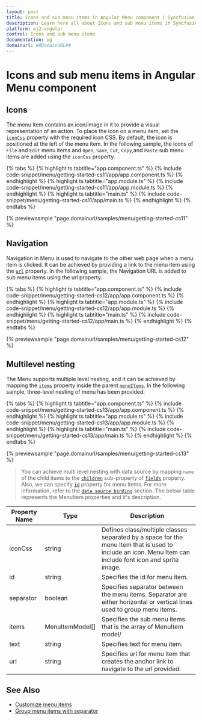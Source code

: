 ```yaml
---
layout: post
title: Icons and sub menu items in Angular Menu component | Syncfusion
description: Learn here all about Icons and sub menu items in Syncfusion Angular Menu component of Syncfusion Essential JS 2 and more.
platform: ej2-angular
control: Icons and sub menu items 
documentation: ug
domainurl: ##DomainURL##
---
```


# Icons and sub menu items in Angular Menu component

## Icons

The menu item contains an icon/image in it to provide a visual representation of an action.
To place the icon on a menu item, set the [`iconCss`](https://ej2.syncfusion.com/angular/documentation/api/menu/menuItemModel#iconcss) property with the required icon CSS. By default, the icon is positioned at the left of the menu item. In the following sample, the icons of `File` and `Edit` menu items and `Open`, `Save`, `Cut`, `Copy`,and `Paste` sub menu items are added using the `iconCss` property.

{% tabs %}
{% highlight ts tabtitle="app.component.ts" %}
{% include code-snippet/menu/getting-started-cs11/app/app.component.ts %}
{% endhighlight %}
{% highlight ts tabtitle="app.module.ts" %}
{% include code-snippet/menu/getting-started-cs11/app/app.module.ts %}
{% endhighlight %}
{% highlight ts tabtitle="main.ts" %}
{% include code-snippet/menu/getting-started-cs11/app/main.ts %}
{% endhighlight %}
{% endtabs %}
  
{% previewsample "page.domainurl/samples/menu/getting-started-cs11" %}

## Navigation

Navigation in Menu is used to navigate to the other web page when a menu item is clicked.
It can be achieved by providing a link to the menu item using the [`url`](https://ej2.syncfusion.com/angular/documentation/api/menu/menuItemModel/#url) property. In the following sample, the Navigation URL is added to sub menu items using the url property.

{% tabs %}
{% highlight ts tabtitle="app.component.ts" %}
{% include code-snippet/menu/getting-started-cs12/app/app.component.ts %}
{% endhighlight %}
{% highlight ts tabtitle="app.module.ts" %}
{% include code-snippet/menu/getting-started-cs12/app/app.module.ts %}
{% endhighlight %}
{% highlight ts tabtitle="main.ts" %}
{% include code-snippet/menu/getting-started-cs12/app/main.ts %}
{% endhighlight %}
{% endtabs %}
  
{% previewsample "page.domainurl/samples/menu/getting-started-cs12" %}

## Multilevel nesting

The Menu supports multiple level nesting, and it can be achieved by mapping the [`items`](https://ej2.syncfusion.com/angular/documentation/api/menu/menuItemModel#items) property inside the parent [`menuItems`](https://ej2.syncfusion.com/angular/documentation/api/menu#items).
In the following sample, three-level nesting of menu has been provided.

{% tabs %}
{% highlight ts tabtitle="app.component.ts" %}
{% include code-snippet/menu/getting-started-cs13/app/app.component.ts %}
{% endhighlight %}
{% highlight ts tabtitle="app.module.ts" %}
{% include code-snippet/menu/getting-started-cs13/app/app.module.ts %}
{% endhighlight %}
{% highlight ts tabtitle="main.ts" %}
{% include code-snippet/menu/getting-started-cs13/app/main.ts %}
{% endhighlight %}
{% endtabs %}
  
{% previewsample "page.domainurl/samples/menu/getting-started-cs13" %}

> You can achieve multi level nesting with data source by mapping `name` of the child items to the [`children`](https://ej2.syncfusion.com/angular/documentation/api/menu/fieldSettingsModel#children) sub-property of [`fields`](https://ej2.syncfusion.com/angular/documentation/api/menu/fieldSettingsModel) property. Also, we can specify [`id`](https://ej2.syncfusion.com/angular/documentation/api/menu/menuItemModel/#id) property for menu items. For more information, refer to the [`data source binding`](./data-source-binding-and-custom-menu-items#data-binding) section.
The below table represents the MenuItem properties and it's description.

Property Name | Type | Description
-----|----- | -----
|iconCss|string|Defines class/multiple classes separated by a space for the menu Item that is used to include an icon. Menu Item can include font icon and sprite image.
|id|string|Specifies the id for menu item.
|separator|boolean|Specifies separator between the menu items. Separator are either horizontal or vertical lines used to group menu items.
|items|MenuItemModel[]|Specifies the sub menu items that is the array of MenuItem model/
|text|string|Specifies text for menu item.
|url|string|Specifies url for menu item that creates the anchor link to navigate to the url provided.

## See Also

* [Customize menu items](./how-to/customize-menu-items)
* [Group menu items with separator](./getting-started#group-menu-items-with-separator)